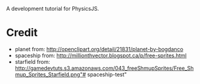 A development tutorial for PhysicsJS.


Credit
======

* planet from: http://openclipart.org/detail/21831/planet-by-bogdanco
* spaceship from: http://millionthvector.blogspot.ca/p/free-sprites.html
* starfield from: http://gamedevtuts.s3.amazonaws.com/043_freeShmupSprites/Free_Shmup_Sprites_Starfield.png"# spaceship-test" 
